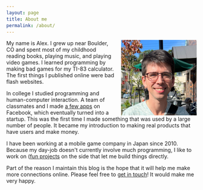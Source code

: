 ```yaml
---
layout: page
title: About me
permalink: /about/
---
```


<p><img src="/assets/images/myface.jpg" width=200 height=200 style="float:right; margin-left: 15px;" title="My face" alt="A photo of me sitting at an outdoor terrace smiling and trying to keep my eyes open in the bright sunlight." /></p>

<p>My name is Alex. I grew up near Boulder, CO and spent most of my childhood reading books, playing music, and playing video games. I learned programming by making bad games for my TI-83 calculator. The first things I published online were bad flash websites.</p>

<p>In college I studied programming and human-computer interaction. A team of classmates and I made <a href="http://www.sfgate.com/news/article/These-Stanford-Students-Made-Millions-Taking-A-2361888.php">a few apps</a> on Facebook, which eventually turned into a startup. This was the first time I made something that was used by a large number of people. It became my introduction to making real products that have users and make money.</p>

<p>I have been working at a mobile game company in Japan since 2010. Because my day-job doesn't currently involve much programming, I like to work on (<a href="/projects/">fun projects</a> on the side that let me build things directly.</p>

<p>Part of the reason I maintain this blog is the hope that it will help me make more connections online. Please feel free to <a href="/contact/">get in touch</a>! It would make me very happy.</p>